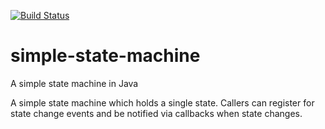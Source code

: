 [![Build Status](https://travis-ci.org/striderarun/simple-state-machine.svg?branch=master)](https://travis-ci.org/striderarun/simple-state-machine)

# simple-state-machine
A simple state machine in Java

A simple state machine which holds a single state.  Callers can register for state change events and be notified via callbacks when state changes.
